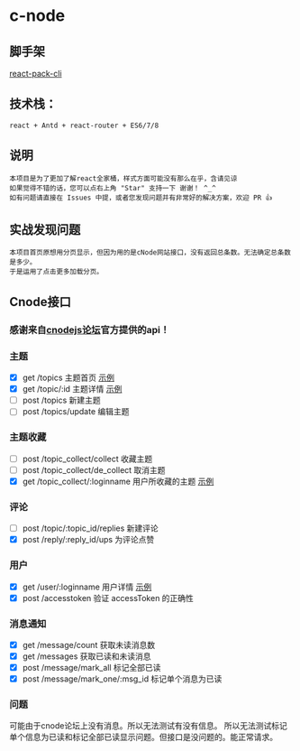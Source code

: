 # c-node
## 脚手架
   [react-pack-cli](https://www.npmjs.com/package/react-pack-cli)

## 技术栈：
    react + Antd + react-router + ES6/7/8

## 说明
    本项目是为了更加了解react全家桶，样式方面可能没有那么在乎，含请见谅
    如果觉得不错的话，您可以点右上角 "Star" 支持一下 谢谢！ ^_^
    如有问题请直接在 Issues 中提，或者您发现问题并有非常好的解决方案，欢迎 PR 👍

## 实战发现问题
    本项目首页原想用分页显示，但因为用的是cNode网站接口，没有返回总条数。无法确定总条数是多少。
    于是运用了点击更多加载分页。

## Cnode接口 
### 感谢来自[cnodejs论坛]( https://cnodejs.org/api )官方提供的api！

### 主题
- [X] get /topics 主题首页 [示例](https://cnodejs.org/api/v1/topics)
- [X] get /topic/:id 主题详情 [示例](https://cnodejs.org/api/v1/topic/5433d5e4e737cbe96dcef312)
- [ ] post /topics 新建主题
- [ ] post /topics/update 编辑主题

### 主题收藏
- [ ] post /topic_collect/collect 收藏主题
- [ ] post /topic_collect/de_collect 取消主题
- [X] get /topic_collect/:loginname 用户所收藏的主题 [示例](https://cnodejs.org/api/v1/topic_collect/alsotang)

### 评论
- [ ] post /topic/:topic_id/replies 新建评论
- [X] post /reply/:reply_id/ups 为评论点赞

### 用户
- [X] get /user/:loginname 用户详情 [示例](https://cnodejs.org/api/v1/user/alsotang)
- [X] post /accesstoken 验证 accessToken 的正确性

### 消息通知
- [X] get /message/count 获取未读消息数
- [X] get /messages 获取已读和未读消息
- [X] post /message/mark_all 标记全部已读
- [X] post /message/mark_one/:msg_id 标记单个消息为已读

### 问题
可能由于cnode论坛上没有消息。所以无法测试有没有信息。
所以无法测试标记单个信息为已读和标记全部已读显示问题。但接口是没问题的。能正常请求。